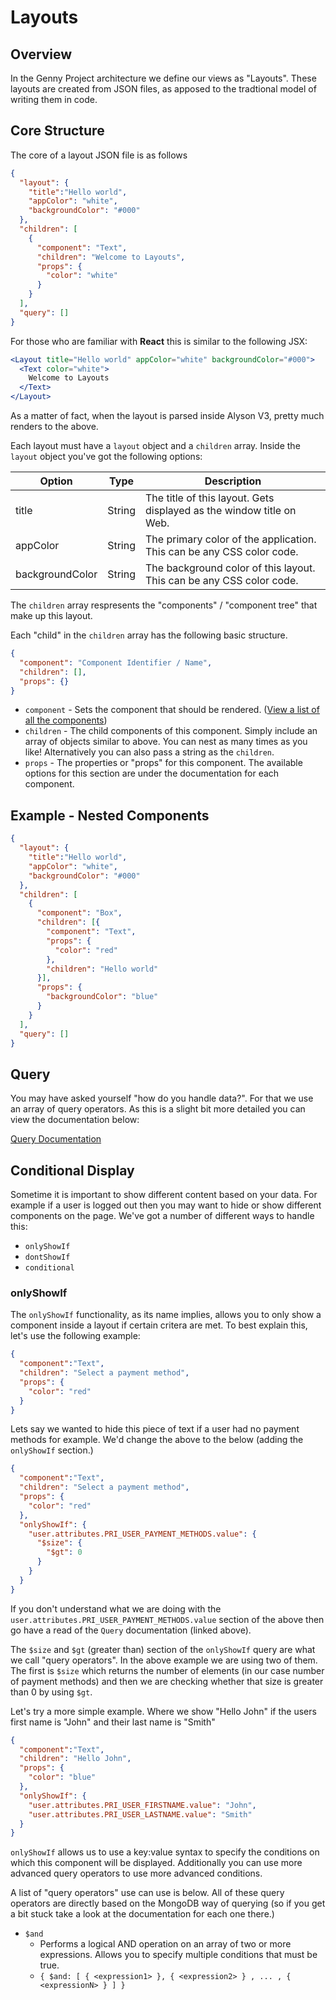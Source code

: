 # Layouts
## Overview

In the Genny Project architecture we define our views as "Layouts".
These layouts are created from JSON files, as apposed to the tradtional
model of writing them in code.

## Core Structure

The core of a layout JSON file is as follows

```json
{
  "layout": {
    "title":"Hello world",
    "appColor": "white",
    "backgroundColor": "#000"
  },
  "children": [
    {
      "component": "Text",
      "children": "Welcome to Layouts",
      "props": {
        "color": "white"
      }
    }
  ],
  "query": []
}
```

For those who are familiar with **React** this is similar to the following JSX:

```jsx
<Layout title="Hello world" appColor="white" backgroundColor="#000">
  <Text color="white">
    Welcome to Layouts
  </Text>
</Layout>
```

As a matter of fact, when the layout is parsed inside Alyson V3, pretty much
renders to the above.

Each layout must have a `layout` object and a `children` array. Inside the `layout` object you've got
the following options:

| Option | Type | Description |
| ------ | ---- | ----------- |
| title | String | The title of this layout. Gets displayed as the window title on Web. |
| appColor | String | The primary color of the application. This can be any CSS color code. |
| backgroundColor | String | The background color of this layout. This can be any CSS color code. |

The `children` array respresents the "components" / "component tree" that make up this layout.

Each "child" in the `children` array has the following basic structure.

```json
{
  "component": "Component Identifier / Name",
  "children": [],
  "props": {}
}
```

- `component` - Sets the component that should be rendered. ([View a list of all the components](../COMPONENTS.md))
- `children` - The child components of this component. Simply include an array of objects similar to above. You can nest as many times as you like! Alternatively you can also pass a string as the `children`.
- `props` - The properties or "props" for this component. The available options for this section are under the documentation for each component.

## Example - Nested Components

```json
{
  "layout": {
    "title":"Hello world",
    "appColor": "white",
    "backgroundColor": "#000"
  },
  "children": [
    {
      "component": "Box",
      "children": [{
        "component": "Text",
        "props": {
          "color": "red"
        },
        "children": "Hello world"
      }],
      "props": {
        "backgroundColor": "blue"
      }
    }
  ],
  "query": []
}
```

## Query

You may have asked yourself "how do you handle data?". For that we use an array of query operators.
As this is a slight bit more detailed you can view the documentation below:

[Query Documentation](./DATA-QUERY.md)

## Conditional Display

Sometime it is important to show different content based on your data. For example if a user is logged out then you may want to hide or show different components on the page. We've got a number of different ways to handle this:

- `onlyShowIf`
- `dontShowIf`
- `conditional`

### onlyShowIf

The `onlyShowIf` functionality, as its name implies, allows you to only show a component inside a layout if certain critera are met. To best explain this, let's use the following example:

```json
{
  "component":"Text",
  "children": "Select a payment method",
  "props": {
    "color": "red"
  }
}
```

Lets say we wanted to hide this piece of text if a user had no payment methods for example. We'd change the above to the below (adding the `onlyShowIf` section.)

```json
{
  "component":"Text",
  "children": "Select a payment method",
  "props": {
    "color": "red"
  },
  "onlyShowIf": {
    "user.attributes.PRI_USER_PAYMENT_METHODS.value": {
      "$size": {
        "$gt": 0
      }
    }
  }
}
```

If you don't understand what we are doing with the `user.attributes.PRI_USER_PAYMENT_METHODS.value` section of the above then go have a read of the `Query` documentation (linked above). 

The `$size` and `$gt` (greater than) section of the `onlyShowIf` query are what we call "query operators". In the above example we are using two of them. The first is `$size` which returns the number of elements (in our case number of payment methods) and then we are checking whether that size is greater than 0 by using `$gt`.

Let's try a more simple example. Where we show "Hello John" if the users first name is "John" and their last name is "Smith"

```json
{
  "component":"Text",
  "children": "Hello John",
  "props": {
    "color": "blue"
  },
  "onlyShowIf": {
    "user.attributes.PRI_USER_FIRSTNAME.value": "John",
    "user.attributes.PRI_USER_LASTNAME.value": "Smith"
  }
}
```

`onlyShowIf` allows us to use a key:value syntax to specify the conditions on which this component will be displayed. Additionally you can use more advanced query operators to use more advanced conditions.

A list of "query operators" use can use is below. All of these query operators are directly based on the MongoDB way of querying (so if you get a bit stuck take a look at the documentation for each one there.)

- `$and`
  - Performs a logical AND operation on an array of two or more expressions. Allows you to specify multiple conditions that must be true.
  - `{ $and: [ { <expression1> }, { <expression2> } , ... , { <expressionN> } ] }`
  

